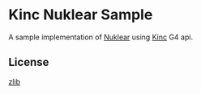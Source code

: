 # Kinc Nuklear Sample

A sample implementation of [Nuklear](https://github.com/Immediate-Mode-UI/Nuklear) using [Kinc](https://github.com/Kode/Kinc) G4 api.

## License

[zlib](https://choosealicense.com/licenses/zlib/)
